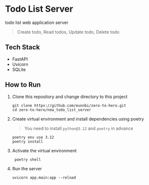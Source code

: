 # Todo List Server

todo list web application server

> Create todo, Read todos, Update todo, Delete todo

## Tech Stack
- FastAPI
- Uvicorn
- SQLite

## How to Run

1. Clone this repository and change directory to this project
    ```shell
    git clone https://github.com/eunnbi/zero-to-hero.git
    cd zero-to-hero/new_todo_list_server
    ```
2. Create virtual environment and install dependencies using poetry
    > You need to install `python@3.12` and `poetry` in advance
    ```shell
    poetry env use 3.12
    poetry install
    ```
3. Activate the virtual environment
   ```shell
    poetry shell
    ```
4. Run the server
    ```shell
    uvicorn app.main:app --reload
    ```